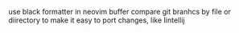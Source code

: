 
use black formatter in neovim buffer
compare git branhcs by file or diirectory to make it easy to port changes, like
Iintellij
